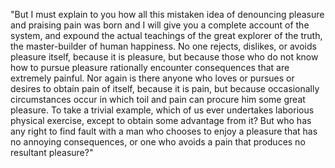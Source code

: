 "But I must explain to you how all this mistaken idea of denouncing pleasure and 
praising pain was born and I will give you a complete account of the system, and 
expound the actual teachings of the great explorer of the truth, the 
master-builder of human happiness. No one rejects, dislikes, or avoids pleasure 
itself, because it is pleasure, but because those who do not know how to pursue 
pleasure rationally encounter consequences that are extremely painful. Nor again 
is there anyone who loves or pursues or desires to obtain pain of itself, 
because it is pain, but because occasionally circumstances occur in which toil 
and pain can procure him some great pleasure. To take a trivial example, which 
of us ever undertakes laborious physical exercise, except to obtain some 
advantage from it? But who has any right to find fault with a man who chooses to 
enjoy a pleasure that has no annoying consequences, or one who avoids a pain that produces no resultant pleasure?"


